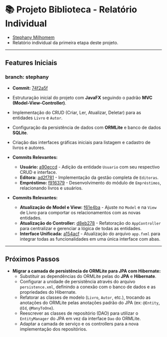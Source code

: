 # 📚 Projeto Biblioteca - Relatório Individual

- [Stephany Milhomem](https://github.com/StephanyMil)
- Relatório individual da primeira etapa deste projeto.

---

## Features Iniciais

### branch: stephany

- **Commit:** [74f2a5f](https://github.com/SPD-BES-2025-3/grupo9/commit/74f2a5f3dcae4dedf2af47360e918ec54c0801c5)
- Estruturação inicial do projeto com **JavaFX** seguindo o padrão **MVC (Model-View-Controller)**.
- Implementação do CRUD (Criar, Ler, Atualizar, Deletar) para as entidades `Livro` e `Autor`.
- Configuração da persistência de dados com **ORMLite** e banco de dados **SQLite**.
- Criação das interfaces gráficas iniciais para listagem e cadastro de livros e autores.

- **Commits Relevantes:**

  - **Usuário:** [a90eccd](https://github.com/SPD-BES-2025-3/grupo9/commit/a90eccd2bee6902a4dba38a713a4e07171bb118d) - Adição da entidade `Usuario` com seu respectivo CRUD e interface.
  - **Editora:** [ad2f781](https://github.com/SPD-BES-2025-3/grupo9/commit/ad2f7817cf91b32a9a0f09e29e4ccf98d735cb7f) - Implementação da gestão completa de `Editoras`.
  - **Empréstimo:** [f916379](https://github.com/SPD-BES-2025-3/grupo9/commit/f91637931142c04a49f0ab1444e8ca8d7d9667da) - Desenvolvimento do módulo de `Empréstimos`, relacionando livros e usuários.

- **Commits Relevantes:**
  - **Atualização de Model e View:** [f61e4ba](https://github.com/SPD-BES-2025-3/grupo9/commit/f61e4ba271f2859750bdae249a6d1a4124591579) - Ajuste no `Model` e na `View` de Livro para comportar os relacionamentos com as novas entidades.
  - **Atualização do Controller:** [d8eb278](https://github.com/SPD-BES-2025-3/grupo9/commit/d8eb278395c4feeb54e0f6927eefde18070d4f37) - Refatoração do `AppController` para centralizar e gerenciar a lógica de todas as entidades.
  - **Interface Unificada:** [a154acf](https://github.com/SPD-BES-2025-3/grupo9/commit/a154acf1c622c0d016194aff8168793d571d11a2) - Atualização do arquivo `app.fxml` para integrar todas as funcionalidades em uma única interface com abas.

---

## Próximos Passos

- **Migrar a camada de persistência de ORMLite para JPA com Hibernate:**
  - Substituir as dependências do ORMLite pelas do **JPA** e **Hibernate**.
  - Configurar a unidade de persistência através do arquivo `persistence.xml`, definindo a conexão com o banco de dados e as propriedades do Hibernate.
  - Refatorar as classes de modelo (`Livro`, `Autor`, etc.), trocando as anotações do ORMLite pelas anotações padrão do JPA (ex: `@Entity`, `@Id`, `@ManyToOne`).
  - Reescrever as classes de repositório (DAO) para utilizar o `EntityManager` do JPA em vez da interface `Dao` do ORMLite.
  - Adaptar a camada de serviço e os controllers para a nova implementação dos repositórios.
